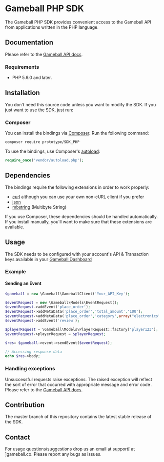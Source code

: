 # Gameball PHP SDK
The Gameball PHP SDK provides convenient access to the Gameball API from applications written in the PHP language.

## Documentation

Please refer to the  [Gameball API docs](https://docs.gameball.co).

### Requirements

-   PHP 5.6.0 and later.

## Installation

You don't need this source code unless you want to modify the SDK. If you just
want to use the SDK, just run:

### Composer
You can install the bindings via [Composer](https://getcomposer.org/). Run the following command:

```sh
composer require prototype/SDK_PHP
```


To use the bindings, use Composer's [autoload](https://getcomposer.org/doc/01-basic-usage.md#autoloading):

```PHP
require_once('vendor/autoload.php');
```

## Dependencies

The bindings require the following extensions in order to work properly:

* [curl](https://www.php.net/manual/en/book.curl.php) although you can use your own non-cURL client if you prefer
* [json](https://www.php.net/manual/en/book.json.php)
* [mbstring](https://www.php.net/manual/en/book.mbstring.php) (Multibyte String)

If you use Composer, these dependencies should be handled automatically. If you install manually, you'll want to make sure that these extensions are available.


## Usage

The SDK needs to be configured with your account's API & Transaction keys available in your [Gameball Dashboard](https://help.gameball.co/en/articles/3467114-get-your-account-integration-details-api-key-and-transaction-key)

### Example

#### Sending an Event

```PHP
$gameball = new \Gameball\GameballClient('Your_API_Key');

$eventRequest = new \Gameball\Models\EventRequest();
$eventRequest->addEvent('place_order');
$eventRequest->addMetaData('place_order','total_amount','100');
$eventRequest->addMetaData('place_order','category',array("electronics","cosmetics"));
$eventRequest->addEvent('review');

$playerRequest = \Gameball\Models\PlayerRequest::factory('player123');
$eventRequest->playerRequest = $playerRequest;

$res= $gameball->event->sendEvent($eventRequest);

// Accessing response data
echo $res->body;
```


### Handling exceptions

Unsuccessful requests raise exceptions. The raised exception will reflect the sort of error that occurred with appropriate message and error code . Please refer to the  [Gameball API docs](https://docs.gameball.co).


## Contribution
The master branch of this repository contains the latest stable release of the SDK.


## Contact
For usage questions\suggestions drop us an email at support[ at ]gameball.co. Please report any bugs as issues.
